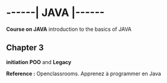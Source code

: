 # ------| JAVA |------
__Course on JAVA__
	introduction to the basics of JAVA
## Chapter 3

**initiation POO** and **Legacy**

__Reference :__ Openclassrooms. Apprenez à programmer en Java
